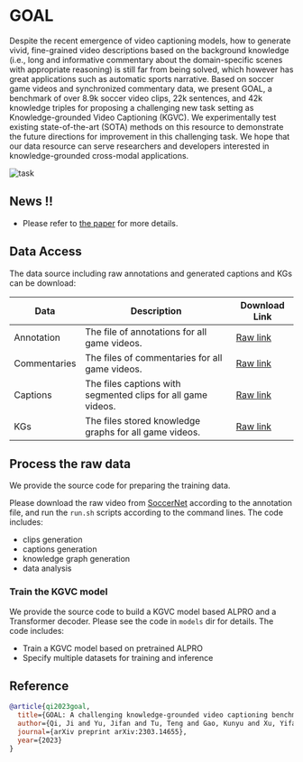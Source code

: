 # GOAL

Despite the recent emergence of video captioning models, how to generate vivid, fine-grained video descriptions based on the background knowledge (i.e., long and informative commentary about the domain-specific scenes with appropriate reasoning) is still far from being solved, which however has great applications such as automatic sports narrative. Based on soccer game videos and synchronized commentary data, we present GOAL, a benchmark of over $8.9$k soccer video clips, $22$k sentences, and $42$k knowledge triples for proposing a challenging new task setting as Knowledge-grounded Video Captioning (KGVC). We experimentally test existing state-of-the-art (SOTA) methods on this resource to demonstrate the future directions for improvement in this challenging task. We hope that our data resource can serve researchers and developers interested in knowledge-grounded cross-modal applications.


![task](https://cloud.tsinghua.edu.cn/f/78def9986f2b40378bc9/?dl=1)

## News !! 

* Please refer to [the paper](https://arxiv.org/abs/2303.14655) for more details.


## Data Access

The data source including raw annotations and generated captions and KGs can be download:

| Data             | Description                                           | Download Link |
| ---------------- | ----------------------------------------------------- | ------------- |
| Annotation       | The file of annotations for all game videos.          |     [Raw link](https://cloud.tsinghua.edu.cn/f/297fa6cb191a4301b01c/?dl=1)          |
| Commentaries     | The files of commentaries for all game videos.        |     [Raw link](https://cloud.tsinghua.edu.cn/f/7d5ba8b55a724b15a1e9/?dl=1)          |
| Captions    | The files captions with segmented clips for all game videos. |      [Raw link](https://cloud.tsinghua.edu.cn/f/451ccb1fd1f34ac48a2d/?dl=1)         |
| KGs    | The files stored knowledge graphs for all game videos.          |     [Raw link](https://cloud.tsinghua.edu.cn/f/300171c48bf14f17a5cc/?dl=1)          |


## Process the raw data

We provide the source code for preparing the training data.

Please download the raw video from [SoccerNet](https://www.soccer-net.org/data) according to the annotation file, and run the `run.sh` scripts according to the command lines. The code includes:

- clips generation
- captions generation
- knowledge graph generation
- data analysis


### Train the KGVC model

We provide the source code to build a KGVC model based ALPRO and a Transformer decoder. Please see the code in `models` dir for details. The code includes:

- Train a KGVC model based on pretrained ALPRO
- Specify multiple datasets for training and inference



## Reference

```bibtex
@article{qi2023goal,
  title={GOAL: A challenging knowledge-grounded video captioning benchmark for real-time soccer commentary generation},
  author={Qi, Ji and Yu, Jifan and Tu, Teng and Gao, Kunyu and Xu, Yifan and Guan, Xinyu and Wang, Xiaozhi and Dong, Yuxiao and Xu, Bin and Hou, Lei and others},
  journal={arXiv preprint arXiv:2303.14655},
  year={2023}
}
 ```

